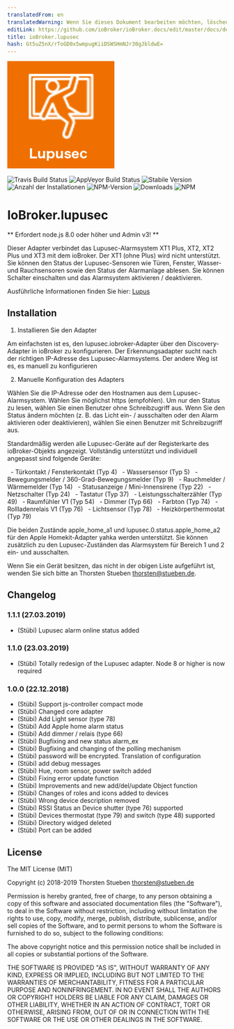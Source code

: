 ```yaml
---
translatedFrom: en
translatedWarning: Wenn Sie dieses Dokument bearbeiten möchten, löschen Sie bitte das Feld "translationsFrom". Andernfalls wird dieses Dokument automatisch erneut übersetzt
editLink: https://github.com/ioBroker/ioBroker.docs/edit/master/docs/de/adapterref/iobroker.lupusec/README.md
title: ioBroker.lupusec
hash: Gt5uZ5nX/rToGD0x5wmpugKiiDSWSHmNJr30gJbldwE=
---
```

![Logo](../../../en/adapterref/iobroker.lupusec/admin/lupusec.png)

![Travis Build Status](https://travis-ci.org/schmupu/ioBroker.lupusec.svg?branch=master)
![AppVeyor Build Status](https://ci.appveyor.com/api/projects/status/github/schmupu/ioBroker.lupusec?branch=master&svg=true)
![Stabile Version](http://iobroker.live/badges/lupusec-stable.svg)
![Anzahl der Installationen](http://iobroker.live/badges/lupusec-installed.svg)
![NPM-Version](http://img.shields.io/npm/v/iobroker.lupusec.svg)
![Downloads](https://img.shields.io/npm/dm/iobroker.lupusec.svg)
![NPM](https://nodei.co/npm/iobroker.lupusec.png?downloads=true)

# IoBroker.lupusec
** Erfordert node.js 8.0 oder höher und Admin v3! **

Dieser Adapter verbindet das Lupusec-Alarmsystem XT1 Plus, XT2, XT2 Plus und XT3 mit dem ioBroker.
Der XT1 (ohne Plus) wird nicht unterstützt. Sie können den Status der Lupusec-Sensoren wie Türen, Fenster, Wasser- und Rauchsensoren sowie den Status der Alarmanlage ablesen.
Sie können Schalter einschalten und das Alarmsystem aktivieren / deaktivieren.

Ausführliche Informationen finden Sie hier: [Lupus](https://www.lupus-electronics.de/en)

## Installation
1. Installieren Sie den Adapter

Am einfachsten ist es, den lupusec.iobroker-Adapter über den Discovery-Adapter in ioBroker zu konfigurieren. Der Erkennungsadapter sucht nach der richtigen IP-Adresse des Lupusec-Alarmsystems. Der andere Weg ist es, es manuell zu konfigurieren

2. Manuelle Konfiguration des Adapters

Wählen Sie die IP-Adresse oder den Hostnamen aus dem Lupusec-Alarmsystem. Wählen Sie möglichst https (empfohlen).
Um nur den Status zu lesen, wählen Sie einen Benutzer ohne Schreibzugriff aus. Wenn Sie den Status ändern möchten (z. B. das Licht ein- / ausschalten oder den Alarm aktivieren oder deaktivieren), wählen Sie einen Benutzer mit Schreibzugriff aus.

Standardmäßig werden alle Lupusec-Geräte auf der Registerkarte des ioBroker-Objekts angezeigt.
Vollständig unterstützt und individuell angepasst sind folgende Geräte:

  - Türkontakt / Fensterkontakt (Typ 4)
  - Wassersensor (Typ 5)
  - Bewegungsmelder / 360-Grad-Bewegungsmelder (Typ 9)
  - Rauchmelder / Wärmemelder (Typ 14)
  - Statusanzeige / Mini-Innensirene (Typ 22)
  - Netzschalter (Typ 24)
  - Tastatur (Typ 37)
  - Leistungsschalterzähler (Typ 49)
  - Raumfühler V1 (Typ 54)
  - Dimmer (Typ 66)
  - Farbton (Typ 74)
  - Rollladenrelais V1 (Typ 76)
  - Lichtsensor (Typ 78)
  - Heizkörperthermostat (Typ 79)

Die beiden Zustände apple_home_a1 und lupusec.0.status.apple_home_a2 für den Apple Homekit-Adapter yahka werden unterstützt. Sie können zusätzlich zu den Lupusec-Zuständen das Alarmsystem für Bereich 1 und 2 ein- und ausschalten.

Wenn Sie ein Gerät besitzen, das nicht in der obigen Liste aufgeführt ist, wenden Sie sich bitte an Thorsten Stueben <thorsten@stueben.de>.

## Changelog
### 1.1.1 (27.03.2019)
* (Stübi) Lupusec alarm online status added

### 1.1.0 (23.03.2019)
* (Stübi) Totally redesign of the Lupusec adapter. Node 8 or higher is now required

### 1.0.0 (22.12.2018)
* (Stübi) Support js-controller compact mode
* (Stübi) Changed core adapter
* (Stübi) Add Light sensor (type 78)
* (Stübi) Add Apple home alarm status
* (Stübi) Add dimmer / relais (type 66)
* (Stübi) Bugfixing and new status alarm_ex
* (Stübi) Bugfixing and changing of the polling mechanism
* (Stübi) password will be encrypted. Translation of configuration
* (Stübi) add debug messages
* (Stübi) Hue, room sensor, power switch added
* (Stübi) Fixing error update function
* (Stübi) Improvements and new add/del/update Object function
* (Stübi) Changes of roles and icons added to devices
* (Stübi) Wrong device description removed
* (Stübi) RSSI Status an Device shutter (type 76) supported
* (Stübi) Devices thermostat (type 79) and switch (type 48) supported
* (Stübi) Directory widged deleted
* (Stübi) Port can be added

## License
The MIT License (MIT)

Copyright (c) 2018-2019 Thorsten Stueben <thorsten@stueben.de>

Permission is hereby granted, free of charge, to any person obtaining a copy
of this software and associated documentation files (the "Software"), to deal
in the Software without restriction, including without limitation the rights
to use, copy, modify, merge, publish, distribute, sublicense, and/or sell
copies of the Software, and to permit persons to whom the Software is
furnished to do so, subject to the following conditions:

The above copyright notice and this permission notice shall be included in
all copies or substantial portions of the Software.

THE SOFTWARE IS PROVIDED "AS IS", WITHOUT WARRANTY OF ANY KIND, EXPRESS OR
IMPLIED, INCLUDING BUT NOT LIMITED TO THE WARRANTIES OF MERCHANTABILITY,
FITNESS FOR A PARTICULAR PURPOSE AND NONINFRINGEMENT. IN NO EVENT SHALL THE
AUTHORS OR COPYRIGHT HOLDERS BE LIABLE FOR ANY CLAIM, DAMAGES OR OTHER
LIABILITY, WHETHER IN AN ACTION OF CONTRACT, TORT OR OTHERWISE, ARISING FROM,
OUT OF OR IN CONNECTION WITH THE SOFTWARE OR THE USE OR OTHER DEALINGS IN
THE SOFTWARE.